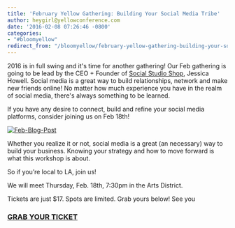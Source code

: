 ```yaml
---
title: 'February Yellow Gathering: Building Your Social Media Tribe'
author: heygirl@yellowconference.com
date: '2016-02-08 07:26:46 -0800'
categories:
- "#bloomyellow"
redirect_from: "/bloomyellow/february-yellow-gathering-building-your-social-media-tribe/"
---
```


2016 is in full swing and it's time for another gathering! Our Feb gathering is going to be lead by the CEO + Founder of [Social Studio Shop](http://www.socialstudioshop.com/), Jessica Howell. Social media is a great way to build relationships, network and make new friends online! No matter how much experience you have in the realm of social media, there's always something to be learned.

If you have any desire to connect, build and refine your social media platforms, consider joining us on Feb 18th!

[![Feb-Blog-Post](https://yellow-blog-images.imgix.net/2016/02/Feb-Blog-Post.jpg)](https://www.eventbrite.com/e/building-your-social-media-tribe-tickets-21283047167)

Whether you realize it or not, social media is a great (an necessary) way to build your business. Knowing your strategy and how to move forward is what this workshop is about.

So if you’re local to LA, join us!

We will meet Thursday, Feb. 18th, 7:30pm in the Arts District.

Tickets are just $17\. Spots are limited. Grab yours below! See you

### [GRAB YOUR TICKET](https://www.eventbrite.com/e/building-your-social-media-tribe-tickets-21283047167)
